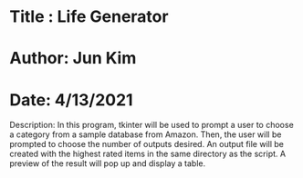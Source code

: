 # Title : Life Generator
# Author: Jun Kim
# Date: 4/13/2021
Description: 
  In this program, tkinter will be used to prompt a user to choose a category from a sample database from Amazon. Then, the user will be prompted to choose the number of outputs desired. An output file will be created with the highest rated items in the same directory as the script. A preview of the result will pop up and display a table.
